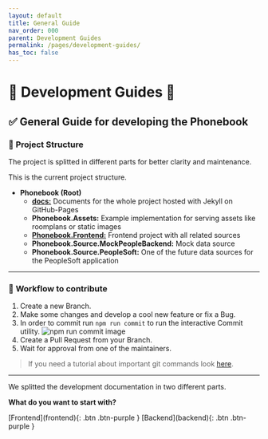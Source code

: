 ```yaml
---
layout: default
title: General Guide
nav_order: 000
parent: Development Guides
permalink: /pages/development-guides/
has_toc: false
---
```


# :diamond_shape_with_a_dot_inside: **Development Guides** :diamond_shape_with_a_dot_inside:

## :white_check_mark: **General Guide for developing the Phonebook**

### :open_file_folder: **Project Structure**

The project is splitted in different parts for better clarity and maintenance.

This is the current project structure.

 * **Phonebook (Root)**
   * **[docs:](/phonebook/pages/doc-guides/)** Documents for the whole project hosted with Jekyll on GitHub-Pages
   * **Phonebook.Assets:** Example implementation for serving assets like roomplans or static images
   * **[Phonebook.Frontend:](frontend/general-guide)** Frontend project with all related sources
   * **Phonebook.Source.MockPeopleBackend:** Mock data source 
   * **Phonebook.Source.PeopleSoft:** One of the future data sources for the PeopleSoft application

---

### :hammer: **Workflow to contribute**

1. Create a new Branch.
2. Make some changes and develop a cool new feature or fix a Bug.
3. In order to commit run `npm run commit` to run the interactive Commit utility.
![npm run commit image]({{site.baseurl}}pages/development-guides/media/images/git-cz.png)
4. Create a Pull Request from your Branch.
5. Wait for approval from one of the maintainers.

> If you need a tutorial about important git commands look [here](https://dev.to/dhruv/essential-git-commands-every-developer-should-know-2fl).

---

We splitted the development documentation in two different parts.

**What do you want to start with?**

<span class="fs-6">
[Frontend](frontend){: .btn .btn-purple }
</span>
<span class="fs-6">
[Backend](backend){: .btn .btn-purple }
</span>
